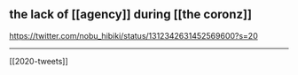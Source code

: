 ## the lack of [[agency]] during [[the coronz]]
https://twitter.com/nobu_hibiki/status/1312342631452569600?s=20

___

[[2020-tweets]]

